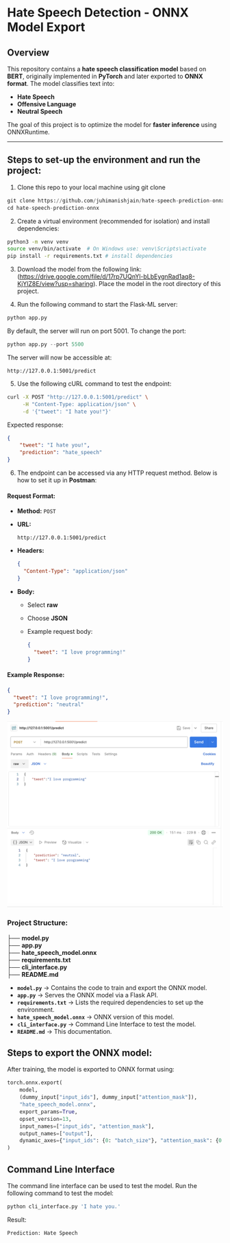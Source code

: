 # **Hate Speech Detection - ONNX Model Export**

## Overview
This repository contains a **hate speech classification model** based on **BERT**, originally implemented in **PyTorch** and later exported to **ONNX format**. The model classifies text into:
- **Hate Speech**
- **Offensive Language**
- **Neutral Speech**

The goal of this project is to optimize the model for **faster inference** using ONNXRuntime.

---
## Steps to set-up the environment and run the project:

1. Clone this repo to your local machine using git clone
```python
git clone https://github.com/juhimanishjain/hate-speech-prediction-onnx.git
cd hate-speech-prediction-onnx
```
2. Create a virtual environment (recommended for isolation) and install dependencies:

```bash
python3 -m venv venv
source venv/bin/activate  # On Windows use: venv\Scripts\activate
pip install -r requirements.txt # install dependencies
```
3. Download the model from the following link: (https://drive.google.com/file/d/17rp7UQnYl-bLbEygnRad1aq8-KjYlZ8E/view?usp=sharing). Place the model in the root directory of this project.

4. Run the following command to start the Flask-ML server:
   
```python
python app.py
```

By default, the server will run on port 5001. To change the port:

```python
python app.py --port 5500
```

The server will now be accessible at: 

```aurindo
http://127.0.0.1:5001/predict
```

5. Use the following cURL command to test the endpoint:

```bash
curl -X POST "http://127.0.0.1:5001/predict" \
     -H "Content-Type: application/json" \
     -d '{"tweet": "I hate you!"}'
```
Expected response:

```json
{
    "tweet": "I hate you!",
    "prediction": "hate_speech"
}
```

6. The endpoint can be accessed via any HTTP request method. Below is how to set it up in **Postman**:

#### Request Format:
- **Method:** `POST`
- **URL:**
  
  ```plaintext
  http://127.0.0.1:5001/predict
  ```
- **Headers:**
  
  ```json
  {
    "Content-Type": "application/json"
  }
  ```
- **Body:**
  - Select **raw**
  - Choose **JSON**
  - Example request body:
    
    ```json
    {
      "tweet": "I love programming!"
    }
    ```

#### Example Response:

```json
{
  "tweet": "I love programming!",
  "prediction": "neutral"
}
```

![Postman Example](img1.png)

### Project Structure:
├── **model.py**                   
├── **app.py**      
├── **hate_speech_model.onnx**  
├── **requirements.txt**    
├── **cli_interface.py**   
├── **README.md**                   

- **`model.py`** → Contains the code to train and export the ONNX model.
- **`app.py`** → Serves the ONNX model via a Flask API.
- **`requirements.txt`** → Lists the required dependencies to set up the environment.
- **`hate_speech_model.onnx`** → ONNX version of this model. 
- **`cli_interface.py`** → Command Line Interface to test the model. 
- **`README.md`** → This documentation.

## Steps to export the ONNX model: 

After training, the model is exported to ONNX format using:

```python
torch.onnx.export(
    model, 
    (dummy_input["input_ids"], dummy_input["attention_mask"]),  
    "hate_speech_model.onnx",                     
    export_params=True,                   
    opset_version=13,                     
    input_names=["input_ids", "attention_mask"],  
    output_names=["output"],              
    dynamic_axes={"input_ids": {0: "batch_size"}, "attention_mask": {0: "batch_size"}, "output": {0: "batch_size"}}
)
```
## Command Line Interface

The command line interface can be used to test the model. Run the following command to test the model:

```python
python cli_interface.py 'I hate you.'
```

Result:

```python
Prediction: Hate Speech
```
